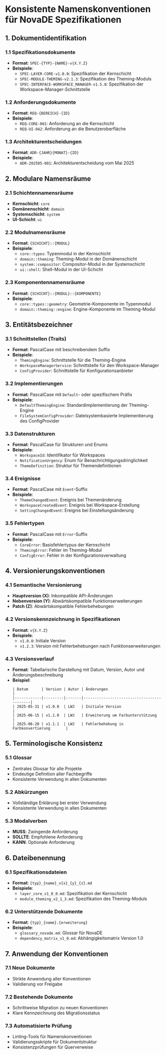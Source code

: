 # Konsistente Namenskonventionen für NovaDE Spezifikationen

## 1. Dokumentidentifikation

### 1.1 Spezifikationsdokumente
- **Format**: `SPEC-{TYP}-{NAME}-v{X.Y.Z}`
- **Beispiele**:
  - `SPEC-LAYER-CORE-v1.0.0`: Spezifikation der Kernschicht
  - `SPEC-MODULE-THEMING-v2.1.3`: Spezifikation des Theming-Moduls
  - `SPEC-INTERFACE-WORKSPACE_MANAGER-v1.5.0`: Spezifikation der Workspace-Manager-Schnittstelle

### 1.2 Anforderungsdokumente
- **Format**: `REQ-{BEREICH}-{ID}`
- **Beispiele**:
  - `REQ-CORE-001`: Anforderung an die Kernschicht
  - `REQ-UI-042`: Anforderung an die Benutzeroberfläche

### 1.3 Architekturentscheidungen
- **Format**: `ADR-{JAHR}{MONAT}-{ID}`
- **Beispiele**:
  - `ADR-202505-001`: Architekturentscheidung vom Mai 2025

## 2. Modulare Namensräume

### 2.1 Schichtennamensräume
- **Kernschicht**: `core`
- **Domänenschicht**: `domain`
- **Systemschicht**: `system`
- **UI-Schicht**: `ui`

### 2.2 Modulnamensräume
- **Format**: `{SCHICHT}::{MODUL}`
- **Beispiele**:
  - `core::types`: Typenmodul in der Kernschicht
  - `domain::theming`: Theming-Modul in der Domänenschicht
  - `system::compositor`: Compositor-Modul in der Systemschicht
  - `ui::shell`: Shell-Modul in der UI-Schicht

### 2.3 Komponentennamensräume
- **Format**: `{SCHICHT}::{MODUL}::{KOMPONENTE}`
- **Beispiele**:
  - `core::types::geometry`: Geometrie-Komponente im Typenmodul
  - `domain::theming::engine`: Engine-Komponente im Theming-Modul

## 3. Entitätsbezeichner

### 3.1 Schnittstellen (Traits)
- **Format**: PascalCase mit beschreibendem Suffix
- **Beispiele**:
  - `ThemingEngine`: Schnittstelle für die Theming-Engine
  - `WorkspaceManagerService`: Schnittstelle für den Workspace-Manager
  - `ConfigProvider`: Schnittstelle für Konfigurationsanbieter

### 3.2 Implementierungen
- **Format**: PascalCase mit `Default`- oder spezifischem Präfix
- **Beispiele**:
  - `DefaultThemingEngine`: Standardimplementierung der Theming-Engine
  - `FileSystemConfigProvider`: Dateisystembasierte Implementierung des ConfigProvider

### 3.3 Datenstrukturen
- **Format**: PascalCase für Strukturen und Enums
- **Beispiele**:
  - `WorkspaceId`: Identifikator für Workspaces
  - `NotificationUrgency`: Enum für Benachrichtigungsdringlichkeit
  - `ThemeDefinition`: Struktur für Themendefinitionen

### 3.4 Ereignisse
- **Format**: PascalCase mit `Event`-Suffix
- **Beispiele**:
  - `ThemeChangedEvent`: Ereignis bei Themenänderung
  - `WorkspaceCreatedEvent`: Ereignis bei Workspace-Erstellung
  - `SettingChangedEvent`: Ereignis bei Einstellungsänderung

### 3.5 Fehlertypen
- **Format**: PascalCase mit `Error`-Suffix
- **Beispiele**:
  - `CoreError`: Basisfehlertypus der Kernschicht
  - `ThemingError`: Fehler im Theming-Modul
  - `ConfigError`: Fehler in der Konfigurationsverwaltung

## 4. Versionierungskonventionen

### 4.1 Semantische Versionierung
- **Hauptversion (X)**: Inkompatible API-Änderungen
- **Nebenversion (Y)**: Abwärtskompatible Funktionserweiterungen
- **Patch (Z)**: Abwärtskompatible Fehlerbehebungen

### 4.2 Versionskennzeichnung in Spezifikationen
- **Format**: `v{X.Y.Z}`
- **Beispiele**:
  - `v1.0.0`: Initiale Version
  - `v1.2.3`: Version mit Fehlerbehebungen nach Funktionserweiterungen

### 4.3 Versionsverlauf
- **Format**: Tabellarische Darstellung mit Datum, Version, Autor und Änderungsbeschreibung
- **Beispiel**:
  ```
  | Datum      | Version | Autor | Änderungen                                |
  |------------|---------|-------|-------------------------------------------|
  | 2025-05-31 | v1.0.0  | LWJ   | Initiale Version                          |
  | 2025-06-15 | v1.1.0  | LWJ   | Erweiterung um Farbunterstützung          |
  | 2025-06-20 | v1.1.1  | LWJ   | Fehlerbehebung in Farbkonvertierung       |
  ```

## 5. Terminologische Konsistenz

### 5.1 Glossar
- Zentrales Glossar für alle Projekte
- Eindeutige Definition aller Fachbegriffe
- Konsistente Verwendung in allen Dokumenten

### 5.2 Abkürzungen
- Vollständige Erklärung bei erster Verwendung
- Konsistente Verwendung in allen Dokumenten

### 5.3 Modalverben
- **MUSS**: Zwingende Anforderung
- **SOLLTE**: Empfohlene Anforderung
- **KANN**: Optionale Anforderung

## 6. Dateibenennung

### 6.1 Spezifikationsdateien
- **Format**: `{typ}_{name}_v{x}_{y}_{z}.md`
- **Beispiele**:
  - `layer_core_v1_0_0.md`: Spezifikation der Kernschicht
  - `module_theming_v2_1_3.md`: Spezifikation des Theming-Moduls

### 6.2 Unterstützende Dokumente
- **Format**: `{typ}_{name}.{erweiterung}`
- **Beispiele**:
  - `glossary_novade.md`: Glossar für NovaDE
  - `dependency_matrix_v1_0.md`: Abhängigkeitsmatrix Version 1.0

## 7. Anwendung der Konventionen

### 7.1 Neue Dokumente
- Strikte Anwendung aller Konventionen
- Validierung vor Freigabe

### 7.2 Bestehende Dokumente
- Schrittweise Migration zu neuen Konventionen
- Klare Kennzeichnung des Migrationsstatus

### 7.3 Automatisierte Prüfung
- Linting-Tools für Namenskonventionen
- Validierungsskripte für Dokumentstruktur
- Konsistenzprüfungen für Querverweise
